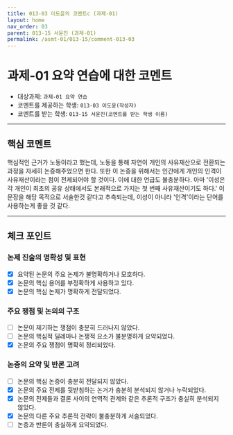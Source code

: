 ```yaml
---
title: 013-03 이도윤의 코멘트c (과제-01) 
layout: home
nav_order: 03
parent: 013-15 서윤진 (과제-01)
permalink: /asmt-01/013-15/comment-013-03
---
```


# 과제-01 요약 연습에 대한 코멘트

- 대상과제: `과제-01 요약 연습`
- 코멘트를 제공하는 학생: `013-03 이도윤(작성자)` 
- 코멘트를 받는 학생: `013-15 서윤진(코멘트를 받는 학생 이름)` 

---

## 핵심 코멘트

핵심적인 근거가 노동이라고 했는데, 노동을 통해 자연이 개인의 사유재산으로 전환되는 과정을 자세히 논증해주었으면 한다.
또한 이 논증을 위해서는 인간에게 개인의 인격이 사유재산이라는 점이 전제되어야 할 것이다. 이에 대한 언급도 불충분하다. 아마 '이성은 각 개인이 최초의 공유 상태에서도 본래적으로 가지는 첫 번째 사유재산이기도 하다.' 이 문장을 해당 목적으로 서술한것 같다고 추측되는데, 이성이 아니라 '인격'이라는 단어를 사용하는게 좋을 것 같다. 

---

## 체크 포인트

### 논제 진술의 명확성 및 표현  
- [x] 요약된 논문의 주요 논제가 불명확하거나 모호하다.  
- [x] 논문의 핵심 용어를 부정확하게 사용하고 있다.  
- [x] 논문의 핵심 논제가 명확하게 전달되었다.  

### 주요 쟁점 및 논의의 구조  
- [ ] 논문이 제기하는 쟁점이 충분히 드러나지 않았다.  
- [ ] 논문의 핵심적 딜레마나 논쟁적 요소가 불분명하게 요약되었다.  
- [x] 논문의 주요 쟁점이 명확히 정리되었다.  

### 논증의 요약 및 반론 고려  
- [ ] 논문의 핵심 논증이 충분히 전달되지 않았다.  
- [x] 논문의 주요 전제를 뒷받침하는 논거가 충분히 분석되지 않거나 누락되었다.  
- [x] 논문의 전제들과 결론 사이의 연역적 관계와 같은 추론적 구조가 충실히 분석되지 않았다.  
- [x] 논문의 다른 주요 추론적 전략이 불충분하게 서술되었다.
- [ ] 논증과 반론이 충실하게 요약되었다. 